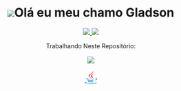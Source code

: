 <h1 align="center"><img src="https://media.giphy.com/media/hvRJCLFzcasrR4ia7z/giphy.gif" width="25px">Olá eu meu chamo Gladson </h1></img>


<div align="center">
  <a href="https://github.com/gladsonsimoes"/>
   <img align="height" src="https://github-readme-stats.vercel.app/api?username=gladsonsimoes&show_icons=true&theme=github_dark&include_all_commits=true&count_private=true"/>
    
  <img height="150em" src="https://github-readme-stats.vercel.app/api/top-langs/?username=gladsonsimoes&layout=compact&langs_count=7&theme=github_dark"/>
</a> 


Trabalhando Neste Repositório:

<!-- Código para colocar Repositório no README   -->

</a>
    <a href="https://github.com/gladsonsimoes/ExerciciosDeExemplo_Java">  
  <img align="center" src="https://github-readme-stats.vercel.app/api/pin/?username=gladsonsimoes&repo=ExerciciosDeExemplo_Java&theme=github_dark" />
</a>
    
  
<div style="display: inline_block"><br>

<img align="center" alt="JAVA" height="31" width="40" src="https://github.com/devicons/devicon/blob/master/icons/java/java-original.svg">



<!--
**gladsonsimoes/gladsonsimoes** is a ✨ _special_ ✨ repository because its `README.md` (this file) appears on your GitHub profile.
Here are some ideas to get you started:

- 🔭 I’m currently working on ...
- 🌱 I’m currently learning ...
- 👯 I’m looking to collaborate on ...
- 🤔 I’m looking for help with ...
- 💬 Ask me about ...
- 📫 How to reach me: ...
- 😄 Pronouns: ...
- ⚡ Fun fact: ...
-->
